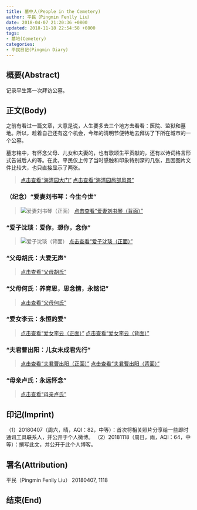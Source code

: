 ```yaml
---
title: 墓中人(People in the Cemetery)
author: 平民（Pingmin Fenlly Liu）
date: 2018-04-07 21:20:36 +0800
updated: 2018-11-18 22:54:58 +0800
tags:
- 墓地(Cemetery)
categories:
- 平民日记(Pingmin Diary)
---
```


## 概要(Abstract)

记录平生第一次拜访公墓。

## 正文(Body)

之前有看过一篇文章，大意是说，人生要多去三个地方去看看：医院、监狱和墓地。所以，趁着自己还有这个机会，今年的清明节便特地去拜访了下所在城市的一个公墓。

墓志铭中，有怀念父母、儿女和夫妻的，也有歌颂生平贡献的，还有以诗词格言形式告诫后人的等。在此，平民仅上传了当时感触和印象特别深的几张，且因图片文件比较大，也只直接显示了两张。

<!-- more -->

> [点击查看“海湾园大门”](https://pingmin.me/img/cemetery-haiwanyuan/20180407-cemetery-haiwanyuan-gate.jpg)
> [点击查看“海湾园局部风景”](https://pingmin.me/img/cemetery-haiwanyuan/20180407-cemetery-haiwanyuan-part-scenery.jpg)

### （纪念）“爱妻刘书琴：今生今世”

> ![爱妻刘书琴（正面）](https://pingmin.me/img/cemetery-haiwanyuan/20180407-cemetery-wife-liu-front.jpg)
> [点击查看“爱妻刘书琴（背面）”](https://pingmin.me/img/cemetery-haiwanyuan/20180407-cemetery-wife-liu-back.jpg)

### “爱子沈琰：爱你，想你，念你”

> ![爱子沈琰（背面）](https://pingmin.me/img/cemetery-haiwanyuan/20180407-cemetery-son-shen-back.jpg)
> [点击查看“爱子沈琰（正面）”](https://pingmin.me/img/cemetery-haiwanyuan/20180407-cemetery-son-shen-front.jpg)

### “父母胡氏：大爱无声”

> [点击查看“父母胡氏”](https://pingmin.me/img/cemetery-haiwanyuan/20180407-cemetery-parents-hu.jpg)

### “父母何氏：养育恩，思念情，永铭记”

> [点击查看“父母何氏”](https://pingmin.me/img/cemetery-haiwanyuan/20180407-cemetery-parents-he.jpg)

### “爱女李云：永恒的爱”

> [点击查看“爱女李云（正面）”](https://pingmin.me/img/cemetery-haiwanyuan/20180407-cemetery-daughter-lee-front.jpg)
> [点击查看“爱女李云（背面）”](https://pingmin.me/img/cemetery-haiwanyuan/20180407-cemetery-daughter-lee-back.jpg)


### “夫君曹出阳：儿女未成君先行”

> [点击查看“夫君曹出阳（正面）”](https://pingmin.me/img/cemetery-haiwanyuan/20180407-cemetery-husband-cao-front.jpg)
> [点击查看“夫君曹出阳（背面）”](https://pingmin.me/img/cemetery-haiwanyuan/20180407-cemetery-husband-cao-back.jpg)

### “母亲卢氏：永远怀念”

> [点击查看“母亲卢氏”](https://pingmin.me/img/cemetery-haiwanyuan/20180407-cemetery-mother-lu.jpg)

## 印记(Imprint)

（1）20180407（周六，晴，AQI：82，中等）：首次将相关照片分享给一些即时通讯工具联系人，并公开于个人微博。
（2）20181118（周日，雨，AQI：64，中等）：撰写此文，并公开于此个人博客。

## 署名(Attribution)

平民（Pingmin Fenlly Liu）
20180407, 1118

## 结束(End)
